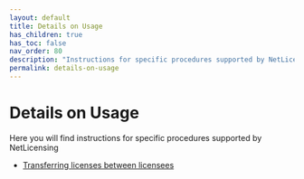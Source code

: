 ```yaml
---
layout: default
title: Details on Usage
has_children: true
has_toc: false
nav_order: 80
description: "Instructions for specific procedures supported by NetLicensing"
permalink: details-on-usage
---
```


Details on Usage
================

Here you will find instructions for specific procedures supported by NetLicensing

-   [Transferring licenses between licensees](transferring-licenses-between-licensees)
